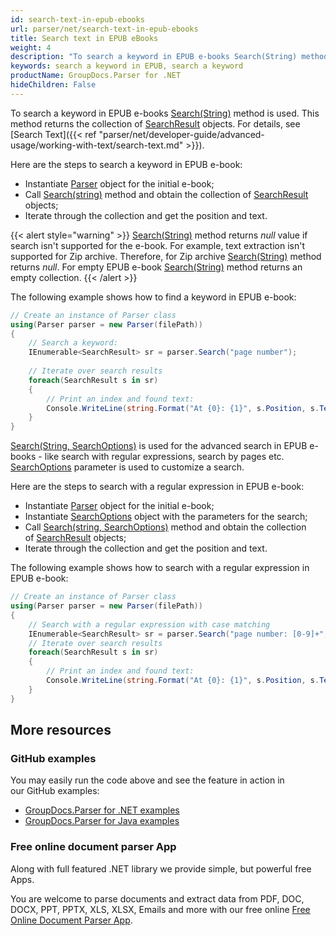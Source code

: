 ```yaml
---
id: search-text-in-epub-ebooks
url: parser/net/search-text-in-epub-ebooks
title: Search text in EPUB eBooks
weight: 4
description: "To search a keyword in EPUB e-books Search(String) method is used. This method returns the collection of SearchResult objects."
keywords: search a keyword in EPUB, search a keyword
productName: GroupDocs.Parser for .NET
hideChildren: False
---
```

To search a keyword in EPUB e-books [Search(String)](https://apireference.groupdocs.com/net/parser/groupdocs.parser/parser/methods/search) method is used. This method returns the collection of [SearchResult](https://apireference.groupdocs.com/net/parser/groupdocs.parser.data/searchresult) objects. For details, see [Search Text]({{< ref "parser/net/developer-guide/advanced-usage/working-with-text/search-text.md" >}}).

Here are the steps to search a keyword in EPUB e-book:

*   Instantiate [Parser](https://apireference.groupdocs.com/net/parser/groupdocs.parser/parser) object for the initial e-book;
*   Call [Search(string)](https://apireference.groupdocs.com/net/parser/groupdocs.parser/parser/methods/search) method and obtain the collection of [SearchResult](https://apireference.groupdocs.com/net/parser/groupdocs.parser.data/searchresult) objects;
*   Iterate through the collection and get the position and text.

{{< alert style="warning" >}}
[Search(String)](https://apireference.groupdocs.com/net/parser/groupdocs.parser/parser/methods/search) method returns *null* value if search isn't supported for the e-book. For example, text extraction isn't supported for Zip archive. Therefore, for Zip archive [Search(String)](https://apireference.groupdocs.com/net/parser/groupdocs.parser/parser/methods/search) method returns *null*. For empty EPUB e-book [Search(String)](https://apireference.groupdocs.com/net/parser/groupdocs.parser/parser/methods/search) method returns an empty collection.
{{< /alert >}}

The following example shows how to find a keyword in EPUB e-book:

```csharp
// Create an instance of Parser class
using(Parser parser = new Parser(filePath))
{
    // Search a keyword:
    IEnumerable<SearchResult> sr = parser.Search("page number");
   
    // Iterate over search results
    foreach(SearchResult s in sr)
    {
        // Print an index and found text:
        Console.WriteLine(string.Format("At {0}: {1}", s.Position, s.Text));
    }
}
```

[Search(String, SearchOptions)](https://apireference.groupdocs.com/net/parser/groupdocs.parser.parser/search/methods/1) is used for the advanced search in EPUB e-books - like search with regular expressions, search by pages etc. [SearchOptions](https://apireference.groupdocs.com/net/parser/groupdocs.parser.options/searchoptions) parameter is used to customize a search.

Here are the steps to search with a regular expression in EPUB e-book:

*   Instantiate [Parser](https://apireference.groupdocs.com/net/parser/groupdocs.parser/parser) object for the initial e-book;
*   Instantiate [SearchOptions](https://apireference.groupdocs.com/net/parser/groupdocs.parser.options/searchoptions) object with the parameters for the search;
*   Call [Search(string, SearchOptions)](https://apireference.groupdocs.com/net/parser/groupdocs.parser.parser/search/methods/1) method and obtain the collection of [SearchResult](https://apireference.groupdocs.com/net/parser/groupdocs.parser.data/searchresult) objects;
*   Iterate through the collection and get the position and text.

The following example shows how to search with a regular expression in EPUB e-book:

```csharp
// Create an instance of Parser class
using(Parser parser = new Parser(filePath))
{
    // Search with a regular expression with case matching
    IEnumerable<SearchResult> sr = parser.Search("page number: [0-9]+", new SearchOptions(true, false, true));
    // Iterate over search results
    foreach(SearchResult s in sr)
    {
        // Print an index and found text:
        Console.WriteLine(string.Format("At {0}: {1}", s.Position, s.Text));
    }
}
```

## More resources

### GitHub examples

You may easily run the code above and see the feature in action in our GitHub examples:

*   [GroupDocs.Parser for .NET examples](https://github.com/groupdocs-parser/GroupDocs.Parser-for-.NET)    
*   [GroupDocs.Parser for Java examples](https://github.com/groupdocs-parser/GroupDocs.Parser-for-Java)    

### Free online document parser App

Along with full featured .NET library we provide simple, but powerful free Apps.

You are welcome to parse documents and extract data from PDF, DOC, DOCX, PPT, PPTX, XLS, XLSX, Emails and more with our free online [Free Online Document Parser App](https://products.groupdocs.app/parser).